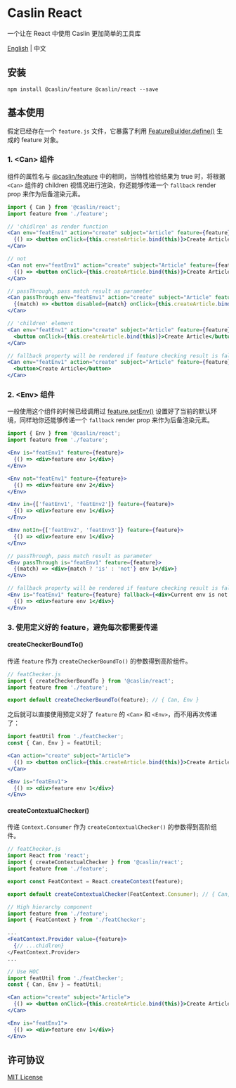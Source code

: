 # Caslin React

一个让在 React 中使用 Caslin 更加简单的工具库

[English](https://github.com/wtzeng1/caslin/blob/master/packages/caslin-react) | 中文

## 安装

```shell
npm install @caslin/feature @caslin/react --save
```

## 基本使用

假定已经存在一个 `feature.js` 文件，它暴露了利用 [FeatureBuilder.define()](https://github.com/wtzeng1/caslin/blob/master/packages/caslin-feature/README-zh-cn.md#featurebuilder) 生成的 feature 对象。

### 1. &lt;Can> 组件

组件的属性名与 [@caslin/feature](https://github.com/wtzeng1/caslin/blob/master/packages/caslin-feature/README-zh-cn.md#feature) 中的相同，当特性检验结果为 true 时，将根据 `<Can>` 组件的 children 视情况进行渲染，你还能够传递一个 `fallback` render prop 来作为后备渲染元素。

```jsx
import { Can } from '@caslin/react';
import feature from './feature';

// 'chidlren' as render function
<Can env="featEnv1" action="create" subject="Article" feature={feature}>
  {() => <button onClick={this.createArticle.bind(this)}>Create Article</button>}
</Can>

// not
<Can not env="featEnv1" action="create" subject="Article" feature={feature}>
  {() => <button onClick={this.createArticle.bind(this)}>Create Article</button>}
</Can>

// passThrough, pass match result as parameter
<Can passThrough env="featEnv1" action="create" subject="Article" feature={feature}>
  {(match) => <button disabled={match} onClick={this.createArticle.bind(this)}>Create Article</button>}
</Can>

// 'children' element
<Can env="featEnv1" action="create" subject="Article" feature={feature}>
  <button onClick={this.createArticle.bind(this)}>Create Article</button>
</Can>

// fallback property will be rendered if feature checking result is false
<Can env="featEnv1" action="create" subject="Article" feature={feature} fallback={<div>You don't have permissioin to create Article.</div>}>
  <button>Create Article</button>
</Can>
```

### 2. &lt;Env> 组件

一般使用这个组件的时候已经调用过 [feature.setEnv()](https://github.com/wtzeng1/caslin/blob/master/packages/caslin-feature/README-zh-cn.md#feature) 设置好了当前的默认环境，同样地你还能够传递一个 `fallback` render prop 来作为后备渲染元素。

```jsx
import { Env } from '@caslin/react';
import feature from './feature';

<Env is="featEnv1" feature={feature}>
  {() => <div>feature env 1</div>}
</Env>

<Env not="featEnv1" feature={feature}>
  {() => <div>feature env 2</div>}
</Env>

<Env in={['featEnv1', 'featEnv2']} feature={feature}>
  {() => <div>feature env 1</div>}
</Env>

<Env notIn={['featEnv2', 'featEnv3']} feature={feature}>
  {() => <div>feature env 1</div>}
</Env>

// passThrough, pass match result as parameter
<Env passThrough is="featEnv1" feature={feature}>
  {(match) => <div>{match ? 'is' : 'not'} env 1</div>}
</Env>

// fallback property will be rendered if feature checking result is false
<Env is="featEnv1" feature={feature} fallback={<div>Current env is not featureEnv1.</div>}>
  {() => <div>feature env 1</div>}
</Env>
```

### 3. 使用定义好的 feature，避免每次都需要传递

#### createCheckerBoundTo()

传递 `feature` 作为 `createCheckerBoundTo()` 的参数得到高阶组件。

```jsx
// featChecker.js
import { createCheckerBoundTo } from '@caslin/react';
import feature from './feature';

export default createCheckerBoundTo(feature); // { Can, Env }
```

之后就可以直接使用预定义好了 `feature` 的 `<Can>` 和 `<Env>`，而不用再次传递了：

```jsx
import featUtil from './featChecker';
const { Can, Env } = featUtil;

<Can action="create" subject="Article">
  {() => <button onClick={this.createArticle.bind(this)}>Create Article</button>}
</Can>

<Env is="featEnv1">
  {() => <div>feature env 1</div>}
</Env>
```

#### createContextualChecker()

传递 `Context.Consumer` 作为 `createContextualChecker()` 的参数得到高阶组件。

```jsx
// featChecker.js
import React from 'react';
import { createContextualChecker } from '@caslin/react';
import feature from './feature';

export const FeatContext = React.createContext(feature);

export default createContextualChecker(FeatContext.Consumer); // { Can, Env }
```

```jsx
// High hierarchy component
import feature from './feature';
import { FeatContext } from './featChecker';

...
<FeatContext.Provider value={feature}>
  {// ...chidlren}
</FeatContext.Provider>
...
```

```jsx
// Use HOC
import featUtil from './featChecker';
const { Can, Env } = featUtil;

<Can action="create" subject="Article">
  {() => <button onClick={this.createArticle.bind(this)}>Create Article</button>}
</Can>

<Env is="featEnv1">
  {() => <div>feature env 1</div>}
</Env>
```

## 许可协议

[MIT License](https://github.com/wtzeng1/caslin/blob/master/LICENSE)

